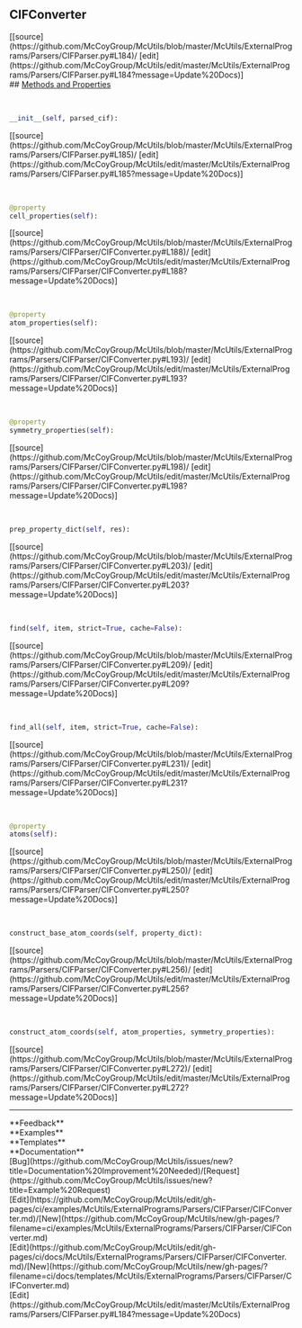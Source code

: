## <a id="McUtils.ExternalPrograms.Parsers.CIFParser.CIFConverter">CIFConverter</a> 

<div class="docs-source-link" markdown="1">
[[source](https://github.com/McCoyGroup/McUtils/blob/master/McUtils/ExternalPrograms/Parsers/CIFParser.py#L184)/
[edit](https://github.com/McCoyGroup/McUtils/edit/master/McUtils/ExternalPrograms/Parsers/CIFParser.py#L184?message=Update%20Docs)]
</div>









<div class="collapsible-section">
 <div class="collapsible-section collapsible-section-header" markdown="1">
## <a class="collapse-link" data-toggle="collapse" href="#methods" markdown="1"> Methods and Properties</a> <a class="float-right" data-toggle="collapse" href="#methods"><i class="fa fa-chevron-down"></i></a>
 </div>
 <div class="collapsible-section collapsible-section-body collapse show" id="methods" markdown="1">
 
<a id="McUtils.ExternalPrograms.Parsers.CIFParser.CIFConverter.__init__" class="docs-object-method">&nbsp;</a> 
```python
__init__(self, parsed_cif): 
```
<div class="docs-source-link" markdown="1">
[[source](https://github.com/McCoyGroup/McUtils/blob/master/McUtils/ExternalPrograms/Parsers/CIFParser.py#L185)/
[edit](https://github.com/McCoyGroup/McUtils/edit/master/McUtils/ExternalPrograms/Parsers/CIFParser.py#L185?message=Update%20Docs)]
</div>


<a id="McUtils.ExternalPrograms.Parsers.CIFParser.CIFConverter.cell_properties" class="docs-object-method">&nbsp;</a> 
```python
@property
cell_properties(self): 
```
<div class="docs-source-link" markdown="1">
[[source](https://github.com/McCoyGroup/McUtils/blob/master/McUtils/ExternalPrograms/Parsers/CIFParser/CIFConverter.py#L188)/
[edit](https://github.com/McCoyGroup/McUtils/edit/master/McUtils/ExternalPrograms/Parsers/CIFParser/CIFConverter.py#L188?message=Update%20Docs)]
</div>


<a id="McUtils.ExternalPrograms.Parsers.CIFParser.CIFConverter.atom_properties" class="docs-object-method">&nbsp;</a> 
```python
@property
atom_properties(self): 
```
<div class="docs-source-link" markdown="1">
[[source](https://github.com/McCoyGroup/McUtils/blob/master/McUtils/ExternalPrograms/Parsers/CIFParser/CIFConverter.py#L193)/
[edit](https://github.com/McCoyGroup/McUtils/edit/master/McUtils/ExternalPrograms/Parsers/CIFParser/CIFConverter.py#L193?message=Update%20Docs)]
</div>


<a id="McUtils.ExternalPrograms.Parsers.CIFParser.CIFConverter.symmetry_properties" class="docs-object-method">&nbsp;</a> 
```python
@property
symmetry_properties(self): 
```
<div class="docs-source-link" markdown="1">
[[source](https://github.com/McCoyGroup/McUtils/blob/master/McUtils/ExternalPrograms/Parsers/CIFParser/CIFConverter.py#L198)/
[edit](https://github.com/McCoyGroup/McUtils/edit/master/McUtils/ExternalPrograms/Parsers/CIFParser/CIFConverter.py#L198?message=Update%20Docs)]
</div>


<a id="McUtils.ExternalPrograms.Parsers.CIFParser.CIFConverter.prep_property_dict" class="docs-object-method">&nbsp;</a> 
```python
prep_property_dict(self, res): 
```
<div class="docs-source-link" markdown="1">
[[source](https://github.com/McCoyGroup/McUtils/blob/master/McUtils/ExternalPrograms/Parsers/CIFParser/CIFConverter.py#L203)/
[edit](https://github.com/McCoyGroup/McUtils/edit/master/McUtils/ExternalPrograms/Parsers/CIFParser/CIFConverter.py#L203?message=Update%20Docs)]
</div>


<a id="McUtils.ExternalPrograms.Parsers.CIFParser.CIFConverter.find" class="docs-object-method">&nbsp;</a> 
```python
find(self, item, strict=True, cache=False): 
```
<div class="docs-source-link" markdown="1">
[[source](https://github.com/McCoyGroup/McUtils/blob/master/McUtils/ExternalPrograms/Parsers/CIFParser/CIFConverter.py#L209)/
[edit](https://github.com/McCoyGroup/McUtils/edit/master/McUtils/ExternalPrograms/Parsers/CIFParser/CIFConverter.py#L209?message=Update%20Docs)]
</div>


<a id="McUtils.ExternalPrograms.Parsers.CIFParser.CIFConverter.find_all" class="docs-object-method">&nbsp;</a> 
```python
find_all(self, item, strict=True, cache=False): 
```
<div class="docs-source-link" markdown="1">
[[source](https://github.com/McCoyGroup/McUtils/blob/master/McUtils/ExternalPrograms/Parsers/CIFParser/CIFConverter.py#L231)/
[edit](https://github.com/McCoyGroup/McUtils/edit/master/McUtils/ExternalPrograms/Parsers/CIFParser/CIFConverter.py#L231?message=Update%20Docs)]
</div>


<a id="McUtils.ExternalPrograms.Parsers.CIFParser.CIFConverter.atoms" class="docs-object-method">&nbsp;</a> 
```python
@property
atoms(self): 
```
<div class="docs-source-link" markdown="1">
[[source](https://github.com/McCoyGroup/McUtils/blob/master/McUtils/ExternalPrograms/Parsers/CIFParser/CIFConverter.py#L250)/
[edit](https://github.com/McCoyGroup/McUtils/edit/master/McUtils/ExternalPrograms/Parsers/CIFParser/CIFConverter.py#L250?message=Update%20Docs)]
</div>


<a id="McUtils.ExternalPrograms.Parsers.CIFParser.CIFConverter.construct_base_atom_coords" class="docs-object-method">&nbsp;</a> 
```python
construct_base_atom_coords(self, property_dict): 
```
<div class="docs-source-link" markdown="1">
[[source](https://github.com/McCoyGroup/McUtils/blob/master/McUtils/ExternalPrograms/Parsers/CIFParser/CIFConverter.py#L256)/
[edit](https://github.com/McCoyGroup/McUtils/edit/master/McUtils/ExternalPrograms/Parsers/CIFParser/CIFConverter.py#L256?message=Update%20Docs)]
</div>


<a id="McUtils.ExternalPrograms.Parsers.CIFParser.CIFConverter.construct_atom_coords" class="docs-object-method">&nbsp;</a> 
```python
construct_atom_coords(self, atom_properties, symmetry_properties): 
```
<div class="docs-source-link" markdown="1">
[[source](https://github.com/McCoyGroup/McUtils/blob/master/McUtils/ExternalPrograms/Parsers/CIFParser/CIFConverter.py#L272)/
[edit](https://github.com/McCoyGroup/McUtils/edit/master/McUtils/ExternalPrograms/Parsers/CIFParser/CIFConverter.py#L272?message=Update%20Docs)]
</div>
 </div>
</div>












---


<div markdown="1" class="text-secondary">
<div class="container">
  <div class="row">
   <div class="col" markdown="1">
**Feedback**   
</div>
   <div class="col" markdown="1">
**Examples**   
</div>
   <div class="col" markdown="1">
**Templates**   
</div>
   <div class="col" markdown="1">
**Documentation**   
</div>
   <div class="col" markdown="1">
   
</div>
   <div class="col" markdown="1">
   
</div>
   <div class="col" markdown="1">
   
</div>
</div>
  <div class="row">
   <div class="col" markdown="1">
[Bug](https://github.com/McCoyGroup/McUtils/issues/new?title=Documentation%20Improvement%20Needed)/[Request](https://github.com/McCoyGroup/McUtils/issues/new?title=Example%20Request)   
</div>
   <div class="col" markdown="1">
[Edit](https://github.com/McCoyGroup/McUtils/edit/gh-pages/ci/examples/McUtils/ExternalPrograms/Parsers/CIFParser/CIFConverter.md)/[New](https://github.com/McCoyGroup/McUtils/new/gh-pages/?filename=ci/examples/McUtils/ExternalPrograms/Parsers/CIFParser/CIFConverter.md)   
</div>
   <div class="col" markdown="1">
[Edit](https://github.com/McCoyGroup/McUtils/edit/gh-pages/ci/docs/McUtils/ExternalPrograms/Parsers/CIFParser/CIFConverter.md)/[New](https://github.com/McCoyGroup/McUtils/new/gh-pages/?filename=ci/docs/templates/McUtils/ExternalPrograms/Parsers/CIFParser/CIFConverter.md)   
</div>
   <div class="col" markdown="1">
[Edit](https://github.com/McCoyGroup/McUtils/edit/master/McUtils/ExternalPrograms/Parsers/CIFParser.py#L184?message=Update%20Docs)   
</div>
   <div class="col" markdown="1">
   
</div>
   <div class="col" markdown="1">
   
</div>
   <div class="col" markdown="1">
   
</div>
</div>
</div>
</div>